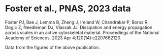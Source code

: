 # Foster et al., PNAS, 2023 data
Foster PJ, Bae J, Lemma B, Zheng J, Ireland W, Chandrakar P, Boros R, Dogic Z, Needleman DJ, Vlassak JJ. Dissipation and energy propagation across scales in an active cytoskeletal material. Proceedings of the National Academy of Sciences. 2023 Apr 4;120(14):e2207662120.

Data from the figures of the above publication. 
